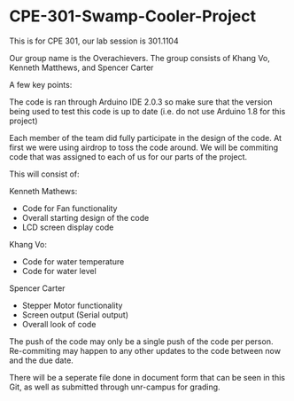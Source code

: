 # CPE-301-Swamp-Cooler-Project
This is for CPE 301, our lab session is 301.1104


Our group name is the Overachievers. The group consists of Khang Vo, Kenneth Matthews, and Spencer Carter

A few key points:

The code is ran through Arduino IDE 2.0.3 so make sure that the version being used to test this code is up to date (i.e. do not use Arduino 1.8 for this project)

Each member of the team did fully participate in the design of the code. At first we were using airdrop to toss the code around. We will be commiting code that was assigned to each of us for our parts of the project.

This will consist of:

Kenneth Mathews:
- Code for Fan functionality
- Overall starting design of the code
- LCD screen display code

Khang Vo:
- Code for water temperature
- Code for water level

Spencer Carter
- Stepper Motor functionality
- Screen output (Serial output)
- Overall look of code


The push of the code may only be a single push of the code per person. Re-commiting may happen to any other updates to the code between now and the due date. 

There will be a seperate file done in document form that can be seen in this Git, as well as submitted through unr-campus for grading. 
